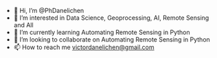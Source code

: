 - 👋 Hi, I’m @PhDanelichen
- 👀 I’m interested in Data Science, Geoprocessing, AI, Remote Sensing and All
- 🌱 I’m currently learning Automating Remote Sensing in Python
- 💞️ I’m looking to collaborate on Automating Remote Sensing in Python
- 📫 How to reach me victordanelichen@gmail.com

<!---
PhDanelichen/PhDanelichen is a ✨ special ✨ repository because its `README.md` (this file) appears on your GitHub profile.
You can click the Preview link to take a look at your changes.
--->
